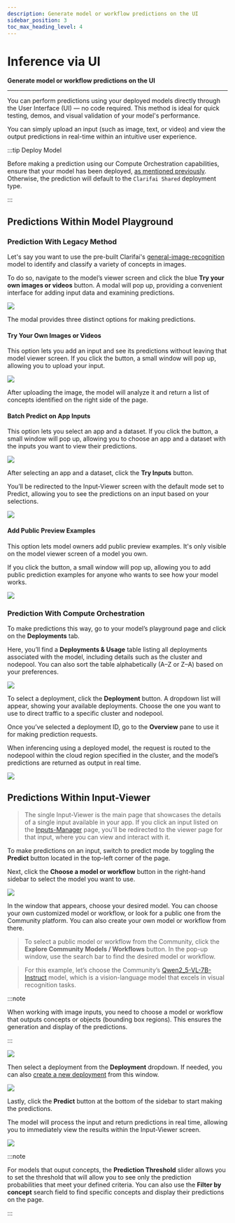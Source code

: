 ```yaml
---
description: Generate model or workflow predictions on the UI
sidebar_position: 3
toc_max_heading_level: 4
---
```


# Inference via UI

**Generate model or workflow predictions on the UI**
<hr />

You can perform predictions using your deployed models directly through the User Interface (UI) — no code required. This method is ideal for quick testing, demos, and visual validation of your model's performance. 

You can simply upload an input (such as image, text, or video) and view the output predictions in real-time within an intuitive user experience.

:::tip Deploy Model

Before making a prediction using our Compute Orchestration capabilities, ensure that your model has been deployed, [as mentioned previously](README.mdx). Otherwise, the prediction will default to the `Clarifai Shared` deployment type. 

:::

## Predictions Within Model Playground

### Prediction With Legacy Method

Let's say you want to use the pre-built Clarifai's [general-image-recognition](https://clarifai.com/clarifai/main/models/general-image-recognition) model to identify and classify a variety of concepts in images. 

To do so, navigate to the model’s viewer screen and click the blue **Try your own images or videos** button. A modal will pop up, providing a convenient interface for adding input data and examining predictions.

![](/img/community_2/model_predictions.png)

The modal provides three distinct options for making predictions.

#### Try Your Own Images or Videos

This option lets you add an input and see its predictions without leaving that model viewer screen. If you click the button, a small window will pop up, allowing you to upload your input.

![](/img/community_2/model_predictions-2.png)

After uploading the image, the model will analyze it and return a list of concepts identified on the right side of the page. 

#### Batch Predict on App Inputs

This option lets you select an app and a dataset. If you click the button, a small window will pop up, allowing you to choose an app and a dataset with the inputs you want to view their predictions. 

![](/img/community_2/model_predictions-3.png)

After selecting an app and a dataset, click the **Try Inputs** button. 

You’ll be redirected to the Input-Viewer screen with the default mode set to Predict, allowing you to see the predictions on an input based on your selections.

![](/img/community_2/model_predictions-4.png)

#### Add Public Preview Examples

This option lets model owners add public preview examples. It's only visible on the model viewer screen of a model you own. 

If you click the button, a small window will pop up, allowing you to add public prediction examples for anyone who wants to see how your model works. 

![](/img/community_2/model_predictions-5.png)

### Prediction With Compute Orchestration

To make predictions this way, go to your model’s playground page and click on the **Deployments** tab. 

Here, you’ll find a **Deployments & Usage** table listing all deployments associated with the model, including details such as the cluster and nodepool. You can also sort the table alphabetically (A–Z or Z–A) based on your preferences.

![ ](/img/compute-orchestration/compute-16.png)

To select a deployment, click the **Deployment** button. A dropdown list will appear, showing your available deployments. Choose the one you want to use to direct traffic to a specific cluster and nodepool. 

Once you’ve selected a deployment ID, go to the **Overview** pane to use it for making prediction requests.

When inferencing using a deployed model, the request is routed to the nodepool within the cloud region specified in the cluster, and the model’s predictions are returned as output in real time.

![ ](/img/compute-orchestration/compute-21.png)

## Predictions Within Input-Viewer

> The single Input-Viewer is the main page that showcases the details of a single input available in your app. If you click an input listed on the [Inputs-Manager](https://docs.clarifai.com/portal-guide/inputs-manager/) page, you'll be redirected to the viewer page for that input, where you can view and interact with it.

To make predictions on an input, switch to predict mode by toggling the **Predict** button located in the top-left corner of the page. 

Next, click the **Choose a model or workflow** button in the right-hand sidebar to select the model you want to use. 

![ ](/img/compute-orchestration/compute-27.png)

In the window that appears, choose your desired model. You can choose your own customized model or workflow, or look for a public one from the Community platform. You can also create your own model or workflow from there.

> To select a public model or workflow from the Community, click the **Explore Community Models / Workflows** button. In the pop-up window, use the search bar to find the desired model or workflow.

> For this example, let’s choose the Community’s [Qwen2_5-VL-7B-Instruct](https://clarifai.com/qwen/qwen-VL/models/Qwen2_5-VL-7B-Instruct) model, which is a vision-language model that excels in visual recognition tasks. 

:::note

When working with image inputs, you need to choose a model or workflow that outputs concepts or objects (bounding box regions). This ensures the generation and display of the predictions.

:::

![ ](/img/compute-orchestration/compute-27-1.png)

Then select a deployment from the **Deployment** dropdown. If needed, you can also [create a new deployment](https://docs.clarifai.com/compute/deployments/deploy-model#via-the-ui) from this window. 

![ ](/img/compute-orchestration/compute-28.png)

Lastly, click the **Predict** button at the bottom of the sidebar to start making the predictions. 

The model will process the input and return predictions in real time, allowing you to immediately view the results within the Input-Viewer screen.

![ ](/img/compute-orchestration/compute-29.png)

:::note

For models that ouput concepts, the **Prediction Threshold** slider allows you to set the threshold that will allow you to see only the prediction probabilities that meet your defined criteria. You can also use the **Filter by concept** search field to find specific concepts and display their predictions on the page.

:::